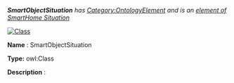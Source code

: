 ___SmartObjectSituation__ 
 has
 [Category:OntologyElement](../../Category/OntologyElement "Category:OntologyElement") 
 and is an
 [element of](../../Property/ElementOf "Property:ElementOf") 
[SmartHome Situation](../../Submissions/SmartHome_Situation "Submissions:SmartHome Situation")_




  





[![Class](../../images/thumb/2/27/Class.gif/45px-Class.gif)](../../Image/Class.gif "Class")


__Name__ 
 : SmartObjectSituation
 



__Type:__ 
 owl:Class
 



__Description__ 
 :